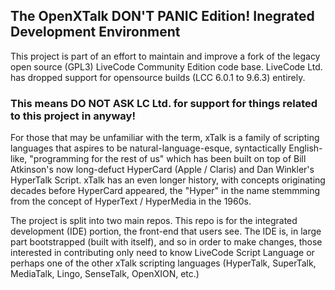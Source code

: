 ## The OpenXTalk DON'T PANIC Edition! Inegrated Development Environment

This project is part of an effort to maintain and improve a fork of the legacy open source (GPL3) LiveCode Community Edition code base.
LiveCode Ltd. has dropped support for opensource builds (LCC 6.0.1 to 9.6.3) entirely. 
### This means DO NOT ASK LC Ltd. for support for things related to this project in anyway!

For those that may be unfamiliar with the term, xTalk is a family of scripting languages that aspires to be natural-language-esque, syntactically English-like, "programming for the rest of us" which has been built on top of Bill Atkinson's now long-defuct HyperCard (Apple / Claris) and Dan Winkler's HyperTalk Script. xTalk has an even longer history, with concepts originating decades before HyperCard appeared, the "Hyper" in the name stemmming from the concept of HyperText / HyperMedia in the 1960s.

The project is split into two main repos. This repo is for the integrated development (IDE) portion, the front-end that users see. The IDE is, in large part bootstrapped (built with itself), and so in order to make changes, those interested in contributing only need to know LiveCode Script Language or perhaps one of the other xTalk scripting languages (HyperTalk, SuperTalk, MediaTalk, Lingo, SenseTalk, OpenXION, etc.) 
